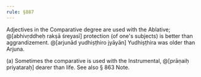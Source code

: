 ```yaml
---
rule: §887
---
```


Adjectives in the Comparative degree are used with the Ablative; @[abhivṛddheḥ rakṣā śreyasī] protection (of one's subjects) is better than aggrandizement. @[arjunād yudhiṣṭhiro jyāyān] Yudhiṣṭhira was older than Arjuna.

(a) Sometimes the comparative is used with the Instrumental, @[prāṇaiḥ priyataraḥ] dearer than life. See also § 863 Note.